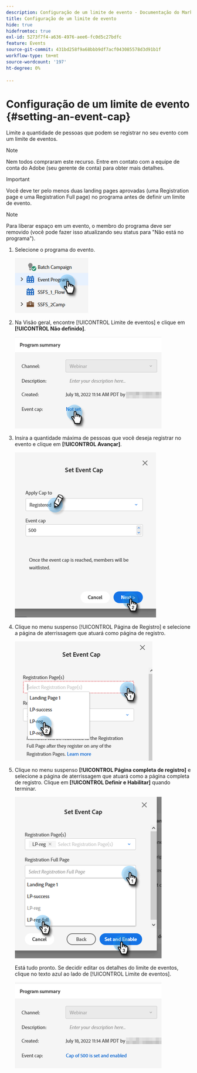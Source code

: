 ```yaml
---
description: Configuração de um limite de evento - Documentação do Marketo - Documentação do produto
title: Configuração de um limite de evento
hide: true
hidefromtoc: true
exl-id: 5273f7f4-a636-4976-aee6-fc0d5c27bdfc
feature: Events
source-git-commit: 431bd258f9a68bbb9df7acf043085578d3d91b1f
workflow-type: tm+mt
source-wordcount: '197'
ht-degree: 0%

---
```


# Configuração de um limite de evento {#setting-an-event-cap}

Limite a quantidade de pessoas que podem se registrar no seu evento com um limite de eventos.

>[!NOTE]
>
>Nem todos compraram este recurso. Entre em contato com a equipe de conta do Adobe (seu gerente de conta) para obter mais detalhes.

>[!IMPORTANT]
>Você deve ter pelo menos duas landing pages aprovadas (uma Registration page e uma Registration Full page) no programa antes de definir um limite de evento.

>[!NOTE]
>
>Para liberar espaço em um evento, o membro do programa deve ser removido (você pode fazer isso atualizando seu status para &quot;Não está no programa&quot;).

1. Selecione o programa do evento.

   ![](assets/setting-an-event-cap-1.png)

1. Na Visão geral, encontre [!UICONTROL Limite de eventos] e clique em **[!UICONTROL Não definido]**.

   ![](assets/setting-an-event-cap-2.png)

1. Insira a quantidade máxima de pessoas que você deseja registrar no evento e clique em **[!UICONTROL Avançar]**.

   ![](assets/setting-an-event-cap-3.png)

1. Clique no menu suspenso [!UICONTROL Página de Registro] e selecione a página de aterrissagem que atuará como página de registro.

   ![](assets/setting-an-event-cap-4.png)

1. Clique no menu suspenso **[!UICONTROL Página completa de registro]** e selecione a página de aterrissagem que atuará como a página completa de registro. Clique em **[!UICONTROL Definir e Habilitar]** quando terminar.

   ![](assets/setting-an-event-cap-5.png)

   Está tudo pronto. Se decidir editar os detalhes do limite de eventos, clique no texto azul ao lado de [!UICONTROL Limite de eventos].

   ![](assets/setting-an-event-cap-6.png)
